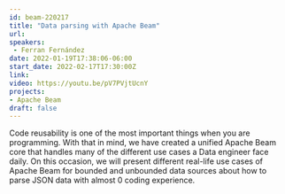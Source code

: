 ```yaml
---
id: beam-220217
title: "Data parsing with Apache Beam"
url: 
speakers:
 - Ferran Fernández
date: 2022-01-19T17:38:06-06:00
start_date: 2022-02-17T17:30:00Z
link:  
video: https://youtu.be/pV7PVjtUcnY
projects: 
- Apache Beam
draft: false
---
```


Code reusability is one of the most important things when you are programming. With that in mind, we have created a unified Apache Beam core that handles many of the different use cases a Data engineer face daily. On this occasion, we will present different real-life use cases of Apache Beam for bounded and unbounded data sources about how to parse JSON data with almost 0 coding experience.
